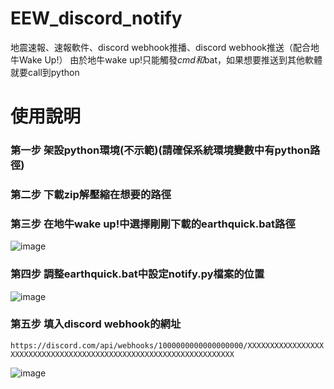 # EEW_discord_notify
地震速報、速報軟件、discord webhook推播、discord webhook推送（配合地牛Wake Up!）
由於地牛wake up!只能觸發*cmd和*bat，如果想要推送到其他軟體就要call到python

# 使用說明
### 第一步 架設python環境(不示範)(請確保系統環境變數中有python路徑)

### 第二步 下載zip解壓縮在想要的路徑

### 第三步 在地牛wake up!中選擇剛剛下載的earthquick.bat路徑

![image](https://user-images.githubusercontent.com/24865458/208751019-a2ca4838-1839-4e55-9cf6-a49853e98d78.png)

### 第四步 調整earthquick.bat中設定notify.py檔案的位置

![image](https://user-images.githubusercontent.com/24865458/208752205-64f9032a-04c8-4af9-bfb2-abef3875c4b1.png)

### 第五步 填入discord webhook的網址

```https://discord.com/api/webhooks/1000000000000000000/XXXXXXXXXXXXXXXXXXXXXXXXXXXXXXXXXXXXXXXXXXXXXXXXXXXXXXXXXXXXXXXXXXX```

![image](https://user-images.githubusercontent.com/24865458/208753148-5973652d-1088-44f3-8878-334774366a3e.png)



